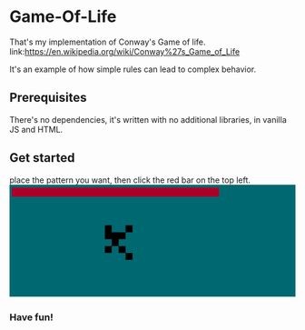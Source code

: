 # Game-Of-Life
That's my implementation of Conway's Game of life. link:https://en.wikipedia.org/wiki/Conway%27s_Game_of_Life

It's an example of how simple rules can lead to complex behavior.

## Prerequisites
There's no dependencies, it's written with no additional libraries, in vanilla JS and HTML.

## Get started
place the pattern you want, then click the red bar on the top left.
![Screenshot](example.png)


### Have fun!
